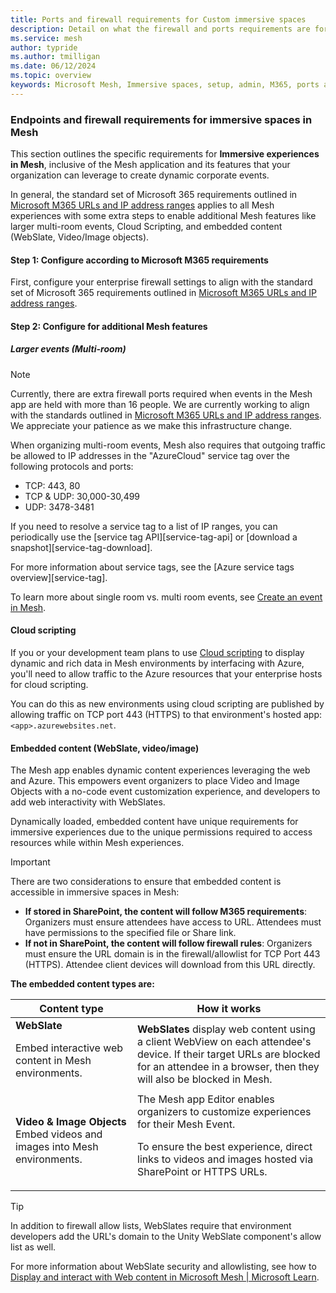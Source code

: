 ```yaml
---
title: Ports and firewall requirements for Custom immersive spaces
description: Detail on what the firewall and ports requirements are for custom immersive spaces accessed through the Microsoft Mesh application.
ms.service: mesh
author: typride
ms.author: tmilligan
ms.date: 06/12/2024
ms.topic: overview
keywords: Microsoft Mesh, Immersive spaces, setup, admin, M365, ports and firewall, requirements
---
```


### Endpoints and firewall requirements for immersive spaces in Mesh

This section outlines the specific requirements for **Immersive experiences in Mesh**, inclusive of the Mesh application and its features that your organization can leverage to create dynamic corporate events.

In general, the standard set of Microsoft 365 requirements outlined in [Microsoft M365 URLs and IP address ranges](/microsoft-365/enterprise/urls-and-ip-address-ranges?view=o365-worldwide&preserve-view=true) applies to all Mesh experiences with some extra steps to enable additional Mesh features like larger multi-room events, Cloud Scripting, and embedded content (WebSlate, Video/Image objects).

#### Step 1: Configure according to Microsoft M365 requirements

First, configure your enterprise firewall settings to align with the standard set of Microsoft 365 requirements outlined in [Microsoft M365 URLs and IP address ranges](/microsoft-365/enterprise/urls-and-ip-address-ranges?view=o365-worldwide&preserve-view=true).

#### Step 2: Configure for additional Mesh features

##### Larger events (Multi-room)

> [!NOTE]
> Currently, there are extra firewall ports required when events in the Mesh app are held with more than 16 people. We are currently working to align with the standards outlined in [Microsoft M365 URLs and IP address ranges](/microsoft-365/enterprise/urls-and-ip-address-ranges?view=o365-worldwide&preserve-view=true). We appreciate your patience as we make this infrastructure change.

When organizing multi-room events, Mesh also requires that outgoing traffic be allowed to IP addresses in the "AzureCloud" service tag over the following protocols and ports:

- TCP: 443, 80
- TCP & UDP: 30,000-30,499
- UDP: 3478-3481

If you need to resolve a service tag to a list of IP ranges, you can periodically use the [service tag API][service-tag-api] or [download a snapshot][service-tag-download].

For more information about service tags, see the [Azure service tags overview][service-tag].

To learn more about single room vs. multi room events, see [Create an event in Mesh](/mesh/events-guide/create-event-mesh-portal).

#### Cloud scripting

If you or your development team plans to use [Cloud scripting](../develop/script-your-scene-logic/cloud-scripting/cloud-scripting-basic-concepts.md) to display dynamic and rich data in Mesh environments by interfacing with Azure, you'll need to allow traffic to the Azure resources that your enterprise hosts for cloud scripting.

You can do this as new environments using cloud scripting are published by allowing traffic on TCP port 443 (HTTPS) to that environment's hosted app: `<app>.azurewebsites.net`.

#### Embedded content (WebSlate, video/image)

The Mesh app enables dynamic content experiences leveraging the web and Azure. This empowers event organizers to place Video and Image Objects with a no-code event customization experience, and developers to add web interactivity with WebSlates.

Dynamically loaded, embedded content have unique requirements for immersive experiences due to the unique permissions required to access resources while within Mesh experiences.

> [!IMPORTANT]
> There are two considerations to ensure that embedded content is accessible in immersive spaces in Mesh:
>
> - **If stored in SharePoint, the content will follow M365 requirements**: Organizers must ensure attendees have access to URL. Attendees must have permissions to the specified file or Share link.
> - **If not in SharePoint, the content will follow firewall rules**: Organizers must ensure the URL domain is in the firewall/allowlist for TCP Port 443 (HTTPS).  Attendee client devices will download from this URL directly.

**The embedded content types are:**

|Content type  |How it works |
|---------|---------|
|**WebSlate** <p><p> Embed interactive web content in Mesh environments.     | **WebSlates** display web content using a client WebView on each attendee's device.  If their target URLs are blocked for an attendee in a browser, then they will also be blocked in Mesh. |
| **Video & Image Objects** Embed videos and images into Mesh environments. | The Mesh app Editor enables organizers to customize experiences for their Mesh Event. <p><p>To ensure the best experience, direct links to videos and images hosted via SharePoint or HTTPS URLs.         |

> [!TIP]
> In addition to firewall allow lists, WebSlates require that environment developers add the URL's domain to the Unity WebSlate component's allow list as well.
> 
> For more information about WebSlate security and allowlisting, see how to [Display and interact with Web content in Microsoft Mesh | Microsoft Learn](../develop/enhance-your-environment/webcontent.md).
